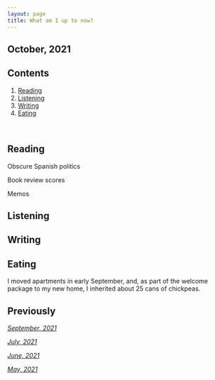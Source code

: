 ```yaml
---
layout: page
title: What am I up to now?
---
```



## October, 2021



## Contents
1. [Reading](#books)
2. [Listening](#music)
3. [Writing](#writing)
4. [Eating](#food)

  <br>


## Reading <a name="books"></a>

Obscure Spanish politics

Book review scores

Memos

## Listening <a name="music"></a>



## Writing <a name="writing"></a>



## Eating <a name="food"></a>

I moved apartments in early September, and, as part of the welcome package to my new home, I inherited about 25 cans of chickpeas. 

## Previously

*[September, 2021](https://jablevine.com/older/september_2021)*

*[July, 2021](https://jablevine.com/older/july_2021)*

*[June, 2021](https://jablevine.com/older/june_2021)*

*[May, 2021](https://jablevine.com/older/may_2021)*
